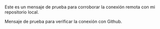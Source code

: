 Este es un mensaje de prueba para corroborar la conexión remota con mi repositorio local.

Mensaje de prueba para verificar la conexión con Github.